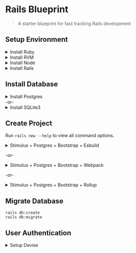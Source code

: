 # Rails Blueprint
> A starter blueprint for fast tracking Rails development

## Setup Environment
<details>
  <summary>Install Ruby</summary>

  [https://guides.rubyonrails.org/getting_started.html#installing-ruby](https://guides.rubyonrails.org/getting_started.html#installing-ruby)
  ```shell
  ruby -v 
  ```
</details>

<details>
  <summary>Install RVM</summary>

  [https://rvm.io/rvm/install](https://rvm.io/rvm/install)
  ```shell
  rvm --default use 3.0.0 
  ```
</details>

<details>
  <summary>Install Node</summary>

  [https://guides.rubyonrails.org/getting_started.html#installing-node-js-and-yarn](https://guides.rubyonrails.org/getting_started.html#installing-node-js-and-yarn)
  ```shell
  npm -v
  ```
  ```shell
  yarn -v
  ```
</details>

<details>
  <summary>Install Rails</summary>

  [https://guides.rubyonrails.org/getting_started.html#creating-a-new-rails-project-installing-rails-installing-rails]
  ```shell
  gem install rails -v 7.0.0
  ```
  ```shell
  rails -v
  ```
</details>

## Install Database
<details>
  <summary>Install Postgres</summary>

  [https://www.postgresql.org/download/macosx/](https://www.postgresql.org/download/macosx/)
  ```shell
  psql --version
  ```
</details>
-or-
<details>
  <summary>Install SQLite3</summary>

  [https://guides.rubyonrails.org/getting_started.html#installing-sqlite3](https://guides.rubyonrails.org/getting_started.html#installing-sqlite3)
</details>

## Create Project
Run `rails new --help` to view all command options.

<details>
  <summary>Stimulus + Postgres + Bootstrap + Esbuild</summary>

  ```shell
rails new . -s --git --database=postgresql --css=bootstrap --javascript=esbuild
  ```
</details>

-or-

<details>
  <summary>Stimulus + Postgres + Bootstrap + Webpack</summary>

  ```shell
rails new . -s --git --database=postgresql --css=tailwind --javascript=webpack
  ```
</details>

-or-

<details>
  <summary>Stimulus + Postgres + Bootstrap + Rollup</summary>

  ```shell
rails new . -s --git --database=postgresql --css=tailwind --javascript=rollup
  ```
</details>

## Migrate Database

```shell
rails db:create
rails db:migrate
```

## User Authentication

<details>
  <summary>Setup Devise</summary>

  [Devise](https://github.com/heartcombo/devise) is flexible authentication solution for Rails with Warden.

```shell
rails app:template LOCATION="https://railsbytes.com/script/X8Bsjx"
```
Installation Questions:
- What do you want to call your Devise model? `User`
- Do you want to any extra attributes to User? `y`
- What attributes? `name`

Post Installation Steps:
1. In `config/environments/development.rb`, add `config.action_mailer.default_url_options = { host: 'localhost', port: 3000 }`
2. Copy Devise views
```console
rails g devise:views
```
3. Migrate Database:
```posh
rails db:migrate
```
</details>